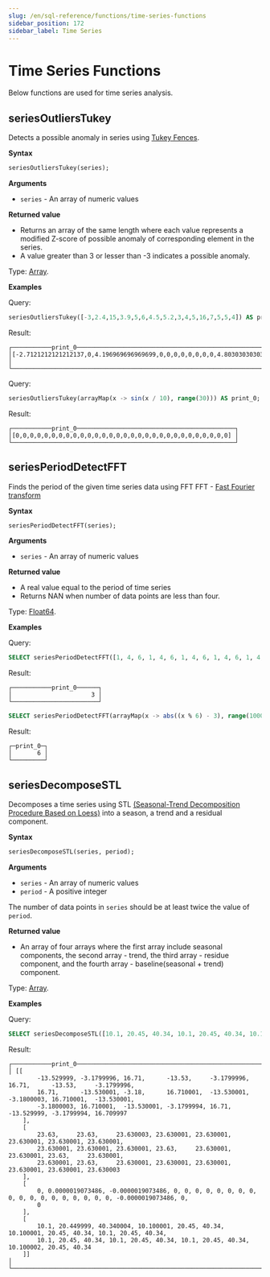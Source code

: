 ```yaml
---
slug: /en/sql-reference/functions/time-series-functions
sidebar_position: 172
sidebar_label: Time Series
---
```


# Time Series Functions

Below functions are used for time series analysis.

## seriesOutliersTukey

Detects a possible anomaly in series using [Tukey Fences](https://en.wikipedia.org/wiki/Outlier#Tukey%27s_fences).

**Syntax**

``` sql
seriesOutliersTukey(series);
```

**Arguments**

- `series` - An array of numeric values

**Returned value**

- Returns an array of the same length where each value represents a modified Z-score of possible anomaly of corresponding element in the series.
- A value greater than 3 or lesser than -3 indicates a possible anomaly.

Type: [Array](../../sql-reference/data-types/array.md).

**Examples**

Query:

``` sql
seriesOutliersTukey([-3,2.4,15,3.9,5,6,4.5,5.2,3,4,5,16,7,5,5,4]) AS print_0;
```

Result:

``` text
┌───────────print_0──────────────────────────────────────────────────────────────────┐
│[-2.7121212121212137,0,4.196969696969699,0,0,0,0,0,0,0,0,4.803030303030305,0,0,0,0] │
└────────────────────────────────────────────────────────────────────────────────────┘
```

Query:

``` sql
seriesOutliersTukey(arrayMap(x -> sin(x / 10), range(30))) AS print_0;
```

Result:

``` text
┌───────────print_0────────────────────────────────────────────┐
│[0,0,0,0,0,0,0,0,0,0,0,0,0,0,0,0,0,0,0,0,0,0,0,0,0,0,0,0,0,0] │
└──────────────────────────────────────────────────────────────┘
```

## seriesPeriodDetectFFT

Finds the period of the given time series data using FFT
FFT - [Fast Fourier transform](https://en.wikipedia.org/wiki/Fast_Fourier_transform)

**Syntax**

``` sql
seriesPeriodDetectFFT(series);
```

**Arguments**

- `series` - An array of numeric values

**Returned value**

- A real value equal to the period of time series
- Returns NAN when number of data points are less than four.

Type: [Float64](../../sql-reference/data-types/float.md).

**Examples**

Query:

``` sql
SELECT seriesPeriodDetectFFT([1, 4, 6, 1, 4, 6, 1, 4, 6, 1, 4, 6, 1, 4, 6, 1, 4, 6, 1, 4, 6]) AS print_0;
```

Result:

``` text
┌───────────print_0──────┐
│                      3 │
└────────────────────────┘
```

``` sql
SELECT seriesPeriodDetectFFT(arrayMap(x -> abs((x % 6) - 3), range(1000))) AS print_0;
```

Result:

``` text
┌─print_0─┐
│       6 │
└─────────┘
```

## seriesDecomposeSTL

Decomposes a time series using STL [(Seasonal-Trend Decomposition Procedure Based on Loess)](https://www.wessa.net/download/stl.pdf) into a season, a trend and a residual component. 

**Syntax**

``` sql
seriesDecomposeSTL(series, period);
```

**Arguments**

- `series` - An array of numeric values
- `period` - A positive integer

The number of data points in `series` should be at least twice the value of `period`.

**Returned value**

- An array of four arrays where the first array include seasonal components, the second array - trend,
the third array - residue component, and the fourth array - baseline(seasonal + trend) component.

Type: [Array](../../sql-reference/data-types/array.md).

**Examples**

Query:

``` sql
SELECT seriesDecomposeSTL([10.1, 20.45, 40.34, 10.1, 20.45, 40.34, 10.1, 20.45, 40.34, 10.1, 20.45, 40.34, 10.1, 20.45, 40.34, 10.1, 20.45, 40.34, 10.1, 20.45, 40.34, 10.1, 20.45, 40.34], 3) AS print_0;
```

Result:

``` text
┌───────────print_0──────────────────────────────────────────────────────────────────────────────────────────────────────┐
│ [[
        -13.529999, -3.1799996, 16.71,      -13.53,     -3.1799996, 16.71,      -13.53,     -3.1799996,
        16.71,      -13.530001, -3.18,      16.710001,  -13.530001, -3.1800003, 16.710001,  -13.530001,
        -3.1800003, 16.710001,  -13.530001, -3.1799994, 16.71,      -13.529999, -3.1799994, 16.709997
    ],
    [
        23.63,     23.63,     23.630003, 23.630001, 23.630001, 23.630001, 23.630001, 23.630001,
        23.630001, 23.630001, 23.630001, 23.63,     23.630001, 23.630001, 23.63,     23.630001,
        23.630001, 23.63,     23.630001, 23.630001, 23.630001, 23.630001, 23.630001, 23.630003
    ],
    [
        0, 0.0000019073486, -0.0000019073486, 0, 0, 0, 0, 0, 0, 0, 0, 0, 0, 0, 0, 0, 0, 0, 0, 0, 0, -0.0000019073486, 0,
        0
    ],
    [
        10.1, 20.449999, 40.340004, 10.100001, 20.45, 40.34, 10.100001, 20.45, 40.34, 10.1, 20.45, 40.34,
        10.1, 20.45, 40.34, 10.1, 20.45, 40.34, 10.1, 20.45, 40.34, 10.100002, 20.45, 40.34
    ]]                                                                                                                   │
└────────────────────────────────────────────────────────────────────────────────────────────────────────────────────────┘
```
